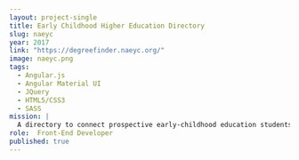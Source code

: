 ```yaml
---
layout: project-single
title: Early Childhood Higher Education Directory
slug: naeyc
year: 2017
link: "https://degreefinder.naeyc.org/"
image: naeyc.png
tags:
  - Angular.js
  - Angular Material UI
  - JQuery
  - HTML5/CSS3
  - SASS
mission: |
  A directory to connect prospective early-childhood education students with college programs that meet their goals and budget.
role:  Front-End Developer
published: true
---
```


